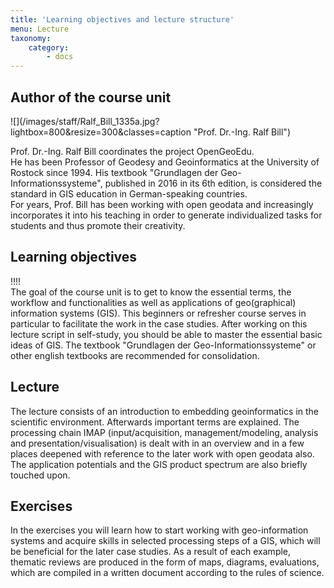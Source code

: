 ```yaml
---
title: 'Learning objectives and lecture structure'
menu: Lecture
taxonomy:
    category:
        - docs
---
```


## Author of the course unit
<div class="row align-items-center">
  <div class="col-sm-3" markdown="1">![](/images/staff/Ralf_Bill_1335a.jpg?lightbox=800&resize=300&classes=caption "Prof. Dr.-Ing. Ralf Bill")</div>
  <div class="col-sm-9">
    <p>Prof. Dr.-Ing. Ralf Bill coordinates the project OpenGeoEdu.<br /> He has been Professor of Geodesy and Geoinformatics at the University of Rostock since 1994. His textbook "Grundlagen der Geo-Informationssysteme", published in 2016 in its 6th edition, is considered the standard in GIS education in German-speaking countries.<br />For years, Prof. Bill has been working with open geodata and increasingly incorporates it into his teaching in order to generate individualized tasks for students and thus promote their creativity.</p>
  </div>
</div>
<!--
| | | 
|--|--|
|![](Ralf_Bill_1335a.jpg?lightbox=800&resize=300&classes=caption "Prof. Dr.-Ing. Ralf Bill") | Prof. Dr.-Ing. Ralf Bill koordiniert das Projekt OpenGeoEdu. <br /> Professor Bill ist seit 1994 Professor für Geodäsie und Geoinformatik an der Universität Rostock. Sein Lehrbuch „Grundlagen der Geo-Informationssysteme“, 2016 in 6. Auflage erschienen, gilt im deutschsprachigen Bereich als Standard in der Ausbildung zu GIS. <br /> Seit Jahren beschäftigt sich Prof. Bill mit offenen Geodaten und bezieht diese mehr und mehr in den Unterricht ein, um individualisierte Aufgaben für Studierende zu generieren und damit deren Kreativität zu fördern. |
-->

## Learning objectives 
!!!! <br> The goal of the course unit is to get to know the essential terms, the workflow and functionalities as well as applications of geo(graphical) information systems (GIS). This beginners or refresher course serves in particular to facilitate the work in the case studies. After working on this lecture script in self-study, you should be able to master the essential basic ideas of GIS. The textbook "Grundlagen der Geo-Informationssysteme" or other english textbooks are recommended for consolidation.

## Lecture
The lecture consists of an introduction to embedding geoinformatics in the scientific environment. Afterwards important terms are explained. The processing chain IMAP (input/acquisition, management/modeling, analysis and presentation/visualisation) is dealt with in an overview and in a few places deepened with reference to the later work with open geodata also. The application potentials and the GIS product spectrum are also briefly touched upon.

## Exercises
In the exercises you will learn how to start working with geo-information systems and acquire skills in selected processing steps of a GIS, which will be beneficial for the later case studies. 
As a result of each example, thematic reviews are produced in the form of maps, diagrams, evaluations, which are compiled in a written document according to the rules of science.